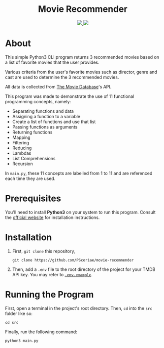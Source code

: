 <div align='center'>

# Movie Recommender

<p>
  <a href="https://linkedin.com/in/pierreccesario">
    <img src="https://img.shields.io/badge/-LinkedIn-black.svg?style=for-the-badge&logo=linkedin&colorB=555">
  </a>
  <a href="https://github.com/PScoriae/movie-recommender/blob/main/LICENSE">
    <img src="https://img.shields.io/badge/license-WTFPL-brightgreen?style=for-the-badge">
  </a>
</p>

</div>

# About

This simple Python3 CLI program returns 3 recommended movies based on a list of favorite movies that the user provides.

Various criteria from the user's favorite movies such as director, genre and cast are used to determine the 3 recommended movies.

All data is collected from [The Movie Database](https://www.themoviedb.org)'s API.

This program was made to demonstrate the use of 11 functional programming concepts, namely:

- Separating functions and data
- Assigning a function to a variable
- Create a list of functions and use that list
- Passing functions as arguments
- Returning functions
- Mapping
- Filtering
- Reducing
- Lambdas
- List Comprehensions
- Recursion

In `main.py`, these 11 concepts are labelled from 1 to 11 and are referenced each time they are used.

# Prerequisites

You'll need to install **Python3** on your system to run this program. Consult the [official website](https://www.python.org/downloads/) for installation instructions.

# Installation

1.  First, `git clone` this repository,

        git clone https://github.com/PScoriae/movie-recommender

2.  Then, add a `.env` file to the root directory of the project for your TMDB API key. You may refer to [`.env.example`](.env.example).

# Running the Program

First, open a terminal in the project's root directory. Then, `cd` into the `src` folder like so:

    cd src

Finally, run the following command:

    python3 main.py
